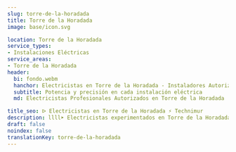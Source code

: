 ```yaml
---
slug: torre-de-la-horadada
title: Torre de la Horadada
image: base/icon.svg

location: Torre de la Horadada
service_types:
- Instalaciones Eléctricas
service_areas:
- Torre de la Horadada
header:
  bi: fondo.webm
  hanchor: Electricistas en Torre de la Horadada - Instaladores Autorizados
  subtitle: Potencia y precisión en cada instalación eléctrica
  md: Electricistas Profesionales Autorizados en Torre de la Horadada

title_seo: ᐅ Electricistas en Torre de la Horadada ⚡️ Technimur
description: llll➤ Electricistas experimentados en Torre de la Horadada para todas tus necesidades eléctricas. Servicio rápido, eficaz y de confianza ✅ ¡Contáctanos!
draft: false
noindex: false
translationKey: torre-de-la-horadada
---
```

